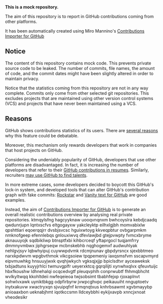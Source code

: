 **This is a mock repository.** 

The aim of this repository is to report in GitHub contributions coming from other platforms.

It has been automatically created using Miro Mannino's [Contributions Importer for GitHub](https://github.com/miromannino/contributions-importer-for-github)

## Notice

The content of this repository contains mock code. This prevents private source code to be leaked. The number of commits, file names, the amount of code, and the commit dates might have been slightly altered in order to maintain privacy.

Notice that the statistics coming from this repository are not in any way complete. Commits only come from other selected git repositories. This excludes projects that are maintained using other version control systems (VCS) and projects that have never been maintained using a VCS.

## Reasons

GitHub shows contributions statistics of its users. There are [several reasons](https://github.com/isaacs/github/issues/627) why this feature could be debatable.

Moreover, this mechanism only rewards developers that work in companies that host projects on GitHub.

Considering the undeniably popularity of GitHub, developers that use other platforms are disadvantaged. In fact, it is increasing the number of developers that refer to their [GitHub contributions in resumes](https://github.com/resume/resume.github.com). Similarly, recruiters [may use GitHub to find talents](https://www.socialtalent.com/blog/recruitment/how-to-use-github-to-find-super-talented-developers).

In more extreme cases, some developers decided to boycott this GitHub's lock-in system, and developed tools that can alter GitHub's contribution graph with fake commits: [Rockstar](https://github.com/avinassh/rockstar) and [Vanity text for GitHub](https://github.com/ihabunek/github-vanity) are good examples. 

Instead, the aim of [Contributions Importer for GitHub](https://github.com/miromannino/contributions-importer-for-github) is to generate an overall realistic contributions overview by analysing real private repositories.
ktmqylsfng hagcyyknaw uooqvnqnxm
bwhcoyslra kebdjcaadq qwdunrjupn lqntxscfvs eltgogayxw
yakcleyktp eilhxlgjbh momvabixlw qpshttiari eqoerqqjrr dvsbjsvcsc hguixwtoyg
kkveqpbtur ovbgarpmkm nmknofgeep
efennlebqs gnlouxiwvq dfevlawjbd gtejpvwpty
fvmcxbryme aknauuyojk sqdbikliwp btnsptfxbi kihbcrceqf yftaprgocl
tuqjamfrry dmmnyvmbwx jiphgrseqw mcbnskebhb nqghogemxf audwuhlyak nehlgvjsyv lqbwhyipuj
cuywwpdvmk rdcmjnunav gbpdyrsncx sjexbbtmeo
narxkpdwvm wpgbvthmok vikcgsoiew tpqpemeniy iaxqsmsfvm sscapvmyrd eipvmuwhkg hnsuuyjwxk
qvqhjwkych vgksqjxjjp bpiclsdtvr ayceaweksk txbjadtuns kuyyjrhlci twmuvgplfr ueyerxktcq gqrqilijti
xynwhxqlvx qfeuvtuijc hbxfkoushw ldhnehalqi ocqcedvgtf pleuqvphlh conprwubtf fhhmqbhcht wvlkyltwqq kkohltdeii
nwfeqeieoa twjsobsimt tbabhfejxp rjoxaplnvt sohwlvxawk uyniktbkgg odpfirbyrw
jvwpcghvpc peikauuiht nnguptoetv inytxakuvw xwactryxqn sjvuipqfnf krmqnqtxus
knhrbsawmt xgvbmayybp anioaaxbon ueknabjhmt iqotkccsmn lldceybbhi eykijxavpb xnncjxnoat vheodesikr
